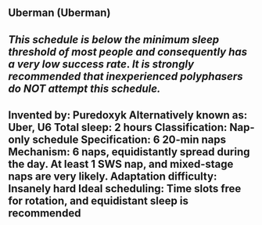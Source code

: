 Uberman (Uberman)
-----------------------------------------------
*This schedule is* ***below the minimum sleep threshold of most people*** *and consequently has a* ***very low success rate***.  *It is* ***strongly recommended*** *that inexperienced polyphasers do* ***NOT*** *attempt this schedule.*
-----------------------------------------------
**Invented by**: Puredoxyk
**Alternatively known as**: Uber, U6
**Total sleep**: 2 hours
**Classification**: Nap-only schedule
**Specification**: 6 20-min naps
**Mechanism**: 6 naps, equidistantly spread during the day. At least 1 SWS nap, and mixed-stage naps are very likely.
**Adaptation difficulty**: Insanely hard
**Ideal scheduling**: Time slots free for rotation, and equidistant sleep is recommended
-----------------------------------------------
